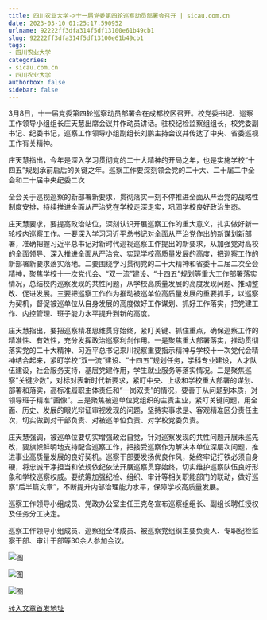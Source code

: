 ```yaml
---
title: 四川农业大学->十一届党委第四轮巡察动员部署会召开 | sicau.com.cn
date: 2023-03-10 01:25:17.590952
urlname: 92222ff3dfa314f5df13100e61b49cb1
slug: 92222ff3dfa314f5df13100e61b49cb1
tags: 
- 四川农业大学
categories:
- sicau.com.cn
- 四川农业大学
authorbox: false
sidebar: false
---
```

3月8日，十一届党委第四轮巡察动员部署会在成都校区召开。校党委书记、巡察工作领导小组组长庄天慧出席会议并作动员讲话。驻校纪检监察组组长，校党委副书记、纪委书记，巡察工作领导小组副组长刘鹏主持会议并传达了中央、省委巡视工作有关精神。

庄天慧指出，今年是深入学习贯彻党的二十大精神的开局之年，也是实施学校“十四五”规划承前启后的关键之年。巡察工作要深刻领会党的二十大、二十届二中全会和二十届中央纪委二次
<!--more-->
全会关于巡视巡察的新部署新要求，贯彻落实一刻不停推进全面从严治党的战略性制度安排，持续推进全面从严治党在学校走深走实，巩固学校良好政治生态。

庄天慧要求，要提高政治站位，深刻认识开展巡察工作的重大意义，扎实做好新一轮校内巡察工作。一要深入学习习近平总书记对全面从严治党作出的新谋划新部署，准确把握习近平总书记对新时代巡视巡察工作提出的新要求，从加强党对高校的全面领导、深入推进全面从严治党、实现学校高质量发展的高度，把巡察工作的新部署新要求落实落地。二要围绕学习贯彻党的二十大精神和省委十二届二次全会精神，聚焦学校十一次党代会、“双一流”建设、“十四五”规划等重大工作部署落实情况，总结校内巡察发现的共性问题，从学校高质量发展的高度发现问题、推动整改、促进发展。三要把巡察工作作为推动被巡单位高质量发展的重要抓手，以巡察为契机，督促被巡单位从自身发展的高度做好工作谋划、抓好工作落实，把党建工作、内控管理、班子能力水平提升到新的高度。

庄天慧指出，要把巡察精准思维贯穿始终，紧盯关键、抓住重点，确保巡察工作的精准性、有效性，充分发挥政治巡察利剑作用。一是聚焦重大部署落实，推动贯彻落实党的二十大精神、习近平总书记来川视察重要指示精神与学校十一次党代会精神结合起来，紧盯学校“双一流”建设、“十四五”规划任务，学科专业建设，人才队伍建设，社会服务支持，基层党建作用，学生就业服务等落实情况。二是聚焦巡察“关键少数”，对标对表新时代新要求，紧盯中央、上级和学校重大部署的谋划、部署和落实，高标准履职主体责任和“一岗双责”的情况，要善于从问题到本质，对领导班子精准“画像”。三是聚焦被巡单位党组织的主责主业，紧盯关键问题，用全面、历史、发展的眼光辩证审视发现的问题，坚持实事求是、客观精准区分责任主次，切实做到对干部负责、对被巡单位负责、对学校党委负责。

庄天慧强调，被巡单位要切实增强政治自觉，针对巡察发现的共性问题开展未巡先改，要旗帜鲜明地支持配合巡察工作，把接受巡察作为解决本单位深层次问题，推进事业高质量发展的良好契机。巡察干部要发扬优良作风，始终牢记打铁必须自身硬，将忠诚干净担当和依规依纪依法开展巡察贯穿始终，切实维护巡察队伍良好形象和学校巡察权威。要统筹加强纪检、组织、审计等相关职能部门的联动，做好巡察“后半篇文章”，不断提升内部治理能力水平，保障学校高质量发展。

巡察工作领导小组成员、党政办公室主任王克冬宣布巡察组组长、副组长聘任授权及任务分工决定。

巡察工作领导小组成员、巡察组全体成员、被巡察党组织主要负责人、专职纪检监察干部、审计干部等30余人参加会议。

![图](https://news.sicau.edu.cn/__local/A/3B/81/CFDC4A2C03C483082ADE514807B_FD64A61F_32FBA.jpg)

![图](https://news.sicau.edu.cn/__local/2/33/01/E0AE72217C0F6AAC00553860A98_59ED9C31_39152.jpg)

![图](https://news.sicau.edu.cn/__local/7/9E/5F/86D6E9542282C8C7A9666D24F78_558EB15A_63D38.jpeg)

[转入文章首发地址](https://news.sicau.edu.cn/info/1135/71294.htm)